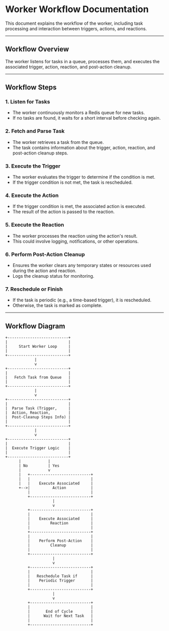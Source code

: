 # Worker Workflow Documentation

This document explains the workflow of the worker, including task processing and interaction between triggers, actions, and reactions.

---

## Workflow Overview

The worker listens for tasks in a queue, processes them, and executes the associated trigger, action, reaction, and post-action cleanup.

---

## Workflow Steps

### 1. **Listen for Tasks**
   - The worker continuously monitors a Redis queue for new tasks.
   - If no tasks are found, it waits for a short interval before checking again.

### 2. **Fetch and Parse Task**
   - The worker retrieves a task from the queue.
   - The task contains information about the trigger, action, reaction, and post-action cleanup steps.

### 3. **Execute the Trigger**
   - The worker evaluates the trigger to determine if the condition is met.
   - If the trigger condition is not met, the task is rescheduled.

### 4. **Execute the Action**
   - If the trigger condition is met, the associated action is executed.
   - The result of the action is passed to the reaction.

### 5. **Execute the Reaction**
   - The worker processes the reaction using the action's result.
   - This could involve logging, notifications, or other operations.

### 6. **Perform Post-Action Cleanup**
   - Ensures the worker clears any temporary states or resources used during the action and reaction.
   - Logs the cleanup status for monitoring.

### 7. **Reschedule or Finish**
   - If the task is periodic (e.g., a time-based trigger), it is rescheduled.
   - Otherwise, the task is marked as complete.

---

## Workflow Diagram

```plaintext
+---------------------------+
|                           |
|     Start Worker Loop     |
|                           |
+---------------------------+
             |
             v
+---------------------------+
|                           |
|   Fetch Task from Queue   |
|                           |
+---------------------------+
             |
             v
+---------------------------+
|                           |
|  Parse Task (Trigger,     |
|  Action, Reaction,        |
|  Post-Cleanup Steps Info) |
|                           |
+---------------------------+
             |
             v
+---------------------------+
|                           |
|  Execute Trigger Logic    |
|                           |
+---------------------------+
      |            |
      | No         | Yes
      |            v
      |   +---------------------------+
      |   |                           |
      |   |    Execute Associated     |
      +-->|          Action           |
          |                           |
          +---------------------------+
                     |
                     v
          +---------------------------+
          |                           |
          |    Execute Associated     |
          |         Reaction          |
          |                           |
          +---------------------------+
          |                           |
          |    Perform Post-Action    |
          |         Cleanup           |
          |                           |
          +---------------------------+
                     |
                     v
          +---------------------------+
          |                           |
          |   Reschedule Task if      |
          |    Periodic Trigger       |
          |                           |
          +---------------------------+
                     |
                     v
          +---------------------------+
          |                           |
          |       End of Cycle        |
          |      Wait for Next Task   |
          |                           |
          +---------------------------+
